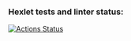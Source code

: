 ### Hexlet tests and linter status:
[![Actions Status](https://github.com/Belato-code/frontend-project-44/actions/workflows/hexlet-check.yml/badge.svg)](https://github.com/Belato-code/frontend-project-44/actions)